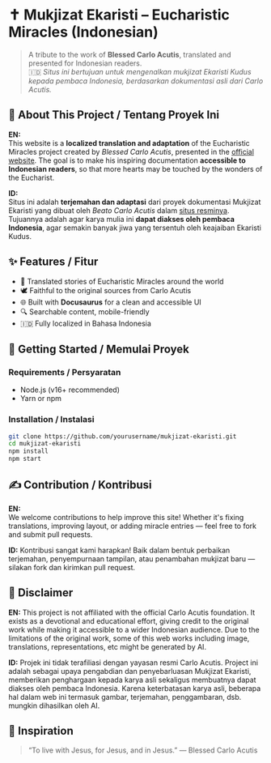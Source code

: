 # ✝️ Mukjizat Ekaristi – Eucharistic Miracles (Indonesian)

> A tribute to the work of **Blessed Carlo Acutis**, translated and presented for Indonesian readers.  
> 🇮🇩 *Situs ini bertujuan untuk mengenalkan mukjizat Ekaristi Kudus kepada pembaca Indonesia, berdasarkan dokumentasi asli dari Carlo Acutis.*

## 📖 About This Project / Tentang Proyek Ini

**EN:**  
This website is a **localized translation and adaptation** of the Eucharistic Miracles project created by *Blessed Carlo Acutis*, presented in the [official website](https://www.carloacutis.com/). The goal is to make his inspiring documentation **accessible to Indonesian readers**, so that more hearts may be touched by the wonders of the Eucharist.

**ID:**  
Situs ini adalah **terjemahan dan adaptasi** dari proyek dokumentasi Mukjizat Ekaristi yang dibuat oleh *Beato Carlo Acutis* dalam [situs resminya](https://www.carloacutis.com/). Tujuannya adalah agar karya mulia ini **dapat diakses oleh pembaca Indonesia**, agar semakin banyak jiwa yang tersentuh oleh keajaiban Ekaristi Kudus.

## ✨ Features / Fitur

- 📜 Translated stories of Eucharistic Miracles around the world  
- 🕊️ Faithful to the original sources from Carlo Acutis  
- 🌐 Built with **Docusaurus** for a clean and accessible UI  
- 🔍 Searchable content, mobile-friendly  
- 🇮🇩 Fully localized in Bahasa Indonesia  

## 🚀 Getting Started / Memulai Proyek

### Requirements / Persyaratan
- Node.js (v16+ recommended)
- Yarn or npm

### Installation / Instalasi

```bash
git clone https://github.com/yourusername/mukjizat-ekaristi.git
cd mukjizat-ekaristi
npm install
npm start
```

## ✍️ Contribution / Kontribusi

**EN:**  
We welcome contributions to help improve this site! Whether it's fixing translations, improving layout, or adding miracle entries — feel free to fork and submit pull requests.

**ID:** 
Kontribusi sangat kami harapkan! Baik dalam bentuk perbaikan terjemahan, penyempurnaan tampilan, atau penambahan mukjizat baru — silakan fork dan kirimkan pull request.

## 🙏 Disclaimer

**EN:**
This project is not affiliated with the official Carlo Acutis foundation.
It exists as a devotional and educational effort, giving credit to the original work while making it accessible to a wider Indonesian audience.
Due to the limitations of the original work, some of this web works including image, translations, representations, etc might be generated by AI.

**ID:** 
Projek ini tidak terafiliasi dengan yayasan resmi Carlo Acutis.
Project ini adalah sebagai upaya pengabdian dan penyebarluasan Mukjizat Ekaristi, memberikan penghargaan kepada karya asli sekaligus membuatnya dapat diakses oleh pembaca Indonesia.
Karena keterbatasan karya asli, beberapa hal dalam web ini termasuk gambar, terjemahan, penggambaran, dsb. mungkin dihasilkan oleh AI.

## 💖 Inspiration
> “To live with Jesus, for Jesus, and in Jesus.”
> — Blessed Carlo Acutis